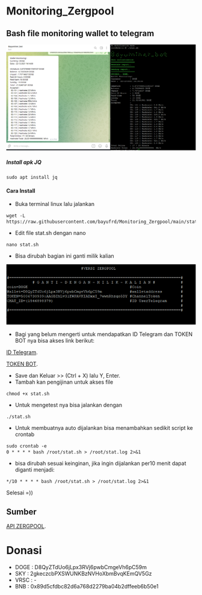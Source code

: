 # Monitoring_Zergpool
## Bash file monitoring wallet to telegram
![This is a alt text.](https://github.com/bayufrd/Monitoring_Zergpool/blob/main/image_2021-12-22_161618.png "Monitoring Zergpool.")
##### Install apk JQ
```
sudo apt install jq
```

#### Cara Install
* Buka terminal linux lalu jalankan
```
wget -L https://raw.githubusercontent.com/bayufrd/Monitoring_Zergpool/main/stat.sh
```

* Edit file stat.sh dengan nano
```
nano stat.sh
```
* Bisa dirubah bagian ini ganti milik kalian

![This is a alt text.](https://github.com/bayufrd/Monitoring_Zergpool/blob/main/image_2021-12-22_154654.png "Silahkan diganti.")

* Bagi yang belum mengerti untuk mendapatkan ID Telegram dan TOKEN BOT nya bisa akses link berikut:

[ID Telegram](https://qastack.id/programming/32423837/telegram-bot-how-to-get-a-group-chat-id).

[TOKEN BOT](https://langsungviral.com/2019/12/04/cara-mendapatkan-api-key-atau-token-bot-telegram-dan-chat-id-telegram/).

* Save dan Keluar >> (Ctrl + X) lalu Y, Enter.
* Tambah kan pengijinan untuk akses file
```
chmod +x stat.sh
```

* Untuk mengetest nya bisa jalankan dengan

```
./stat.sh
```

* Untuk membuatnya auto dijalankan bisa menambahkan sedikit script ke crontab

```
sudo crontab -e
0 * * * * bash /root/stat.sh > /root/stat.log 2>&1
```

* bisa dirubah sesuai keinginan, jika ingin dijalankan per10 menit dapat diganti menjadi:

```
*/10 * * * * bash /root/stat.sh > /root/stat.log 2>&1
```

Selesai =))

## Sumber
[API ZERGPOOL](https://zergpool.com/site/api).

# Donasi
* DOGE  : D8QyZTdUo6jLpx3RVj6pwbCmgeVh6pC59m
* SKY   : 2gkeczcbPXSWUNKBzNVHoXbmBvqKEmQV5Gz
* VRSC  : -
* BNB   : 0x89d5cfdbc82d6a768d2279ba04b2dffeeb6b50e1
